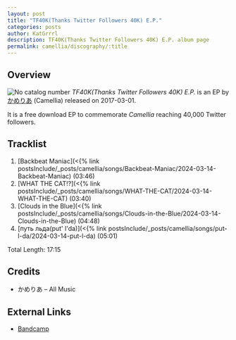 ```yaml
---
layout: post
title: "TF40K(Thanks Twitter Followers 40K) E.P."
categories: posts
author: KatGrrrl
description: TF40K(Thanks Twitter Followers 40K) E.P. album page
permalink: camellia/discography/:title
---
```


## Overview

![No catalog number](https://cdn.camellia.wiki/images/camellia/albums/TF40KEP.png)
*TF40K(Thanks Twitter Followers 40K) E.P.* is an EP by [かめりあ](/camellia) (Camellia) released on 2017-03-01.

It is a free download EP to commemorate *Camellia* reaching 40,000 Twitter followers.

## Tracklist

1. [Backbeat Maniac](<{% link postsInclude/_posts/camellia/songs/Backbeat-Maniac/2024-03-14-Backbeat-Maniac) (03:46)
2. [WHAT THE CAT!?](<{% link postsInclude/_posts/camellia/songs/WHAT-THE-CAT/2024-03-14-WHAT-THE-CAT) (03:40)
3. [Clouds in the Blue](<{% link postsInclude/_posts/camellia/songs/Clouds-in-the-Blue/2024-03-14-Clouds-in-the-Blue) (04:48)
4. [путь льда(put' l'da)](<{% link postsInclude/_posts/camellia/songs/put-l-da/2024-03-14-put-l-da) (05:01)

Total Length: 17:15

## Credits

* かめりあ – All Music

## External Links

* [Bandcamp](https://cametek.bandcamp.com/album/tf40k-thanks-twitter-followers-40k-e-p)

